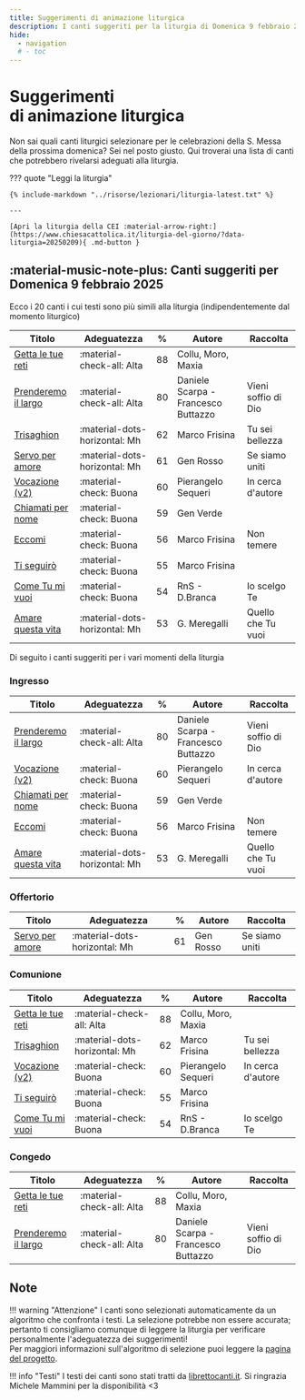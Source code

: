 ```yaml
---
title: Suggerimenti di animazione liturgica
description: I canti suggeriti per la liturgia di Domenica 9 febbraio 2025 
hide:
  - navigation
  # - toc
---
```


# **Suggerimenti**<br>di animazione liturgica

Non sai quali canti liturgici selezionare per le celebrazioni della S. Messa della prossima domenica? Sei nel posto giusto. Qui troverai una lista di canti che potrebbero rivelarsi adeguati alla liturgia.
    
??? quote "Leggi la liturgia"

    {% include-markdown "../risorse/lezionari/liturgia-latest.txt" %}

    ---

    [Apri la liturgia della CEI :material-arrow-right:](https://www.chiesacattolica.it/liturgia-del-giorno/?data-liturgia=20250209){ .md-button }

## :material-music-note-plus: Canti suggeriti per Domenica 9 febbraio 2025

Ecco i 20 canti i cui testi sono più simili alla liturgia (indipendentemente dal momento liturgico)

| Titolo | Adeguatezza | % | Autore | Raccolta |
| --- | --- | --- | --- | --- |
| [Getta le tue reti](https://www.librettocanti.it/canto/getta-le-tue-reti-2564) | :material-check-all: Alta | 88 | Collu, Moro, Maxia |  |
| [Prenderemo il largo](https://www.librettocanti.it/canto/prenderemo-il-largo-2999) | :material-check-all: Alta | 80 | Daniele Scarpa - Francesco Buttazzo | Vieni soffio di Dio |
| [Trisaghion](https://www.librettocanti.it/canto/trisaghion-2344) | :material-dots-horizontal: Mh | 62 | Marco Frisina | Tu sei bellezza |
| [Servo per amore](https://www.librettocanti.it/canto/servo-per-amore-423) | :material-dots-horizontal: Mh | 61 | Gen Rosso | Se siamo uniti |
| [Vocazione (v2)](https://www.librettocanti.it/canto/vocazione-v2-493) | :material-check: Buona | 60 | Pierangelo Sequeri | In cerca d'autore |
| [Chiamati per nome](https://www.librettocanti.it/canto/chiamati-per-nome-1898) | :material-check: Buona | 59 | Gen Verde |  |
| [Eccomi](https://www.librettocanti.it/canto/eccomi-185) | :material-check: Buona | 56 | Marco Frisina  | Non temere |
| [Ti seguirò](https://www.librettocanti.it/canto/ti-seguir-462) | :material-check: Buona | 55 | Marco Frisina |  |
| [Come Tu mi vuoi](https://www.librettocanti.it/canto/come-tu-mi-vuoi-137) | :material-check: Buona | 54 | RnS - D.Branca | Io scelgo Te |
| [Amare questa vita](https://www.librettocanti.it/canto/amare-questa-vita-47) | :material-dots-horizontal: Mh | 53 | G. Meregalli | Quello che Tu vuoi |

Di seguito i canti suggeriti per i vari momenti della liturgia

### Ingresso

| Titolo | Adeguatezza | % | Autore | Raccolta |
| --- | --- | --- | --- | --- |
| [Prenderemo il largo](https://www.librettocanti.it/canto/prenderemo-il-largo-2999) | :material-check-all: Alta | 80 | Daniele Scarpa - Francesco Buttazzo | Vieni soffio di Dio |
| [Vocazione (v2)](https://www.librettocanti.it/canto/vocazione-v2-493) | :material-check: Buona | 60 | Pierangelo Sequeri | In cerca d'autore |
| [Chiamati per nome](https://www.librettocanti.it/canto/chiamati-per-nome-1898) | :material-check: Buona | 59 | Gen Verde |  |
| [Eccomi](https://www.librettocanti.it/canto/eccomi-185) | :material-check: Buona | 56 | Marco Frisina  | Non temere |
| [Amare questa vita](https://www.librettocanti.it/canto/amare-questa-vita-47) | :material-dots-horizontal: Mh | 53 | G. Meregalli | Quello che Tu vuoi |

### Offertorio

| Titolo | Adeguatezza | % | Autore | Raccolta |
| --- | --- | --- | --- | --- |
| [Servo per amore](https://www.librettocanti.it/canto/servo-per-amore-423) | :material-dots-horizontal: Mh | 61 | Gen Rosso | Se siamo uniti |

### Comunione
| Titolo | Adeguatezza | % | Autore | Raccolta |
| --- | --- | --- | --- | --- |
| [Getta le tue reti](https://www.librettocanti.it/canto/getta-le-tue-reti-2564) | :material-check-all: Alta | 88 | Collu, Moro, Maxia |  |
| [Trisaghion](https://www.librettocanti.it/canto/trisaghion-2344) | :material-dots-horizontal: Mh | 62 | Marco Frisina | Tu sei bellezza |
| [Vocazione (v2)](https://www.librettocanti.it/canto/vocazione-v2-493) | :material-check: Buona | 60 | Pierangelo Sequeri | In cerca d'autore |
| [Ti seguirò](https://www.librettocanti.it/canto/ti-seguir-462) | :material-check: Buona | 55 | Marco Frisina |  |
| [Come Tu mi vuoi](https://www.librettocanti.it/canto/come-tu-mi-vuoi-137) | :material-check: Buona | 54 | RnS - D.Branca | Io scelgo Te |

### Congedo
| Titolo | Adeguatezza | % | Autore | Raccolta |
| --- | --- | --- | --- | --- |
| [Getta le tue reti](https://www.librettocanti.it/canto/getta-le-tue-reti-2564) | :material-check-all: Alta | 88 | Collu, Moro, Maxia |  |
| [Prenderemo il largo](https://www.librettocanti.it/canto/prenderemo-il-largo-2999) | :material-check-all: Alta | 80 | Daniele Scarpa - Francesco Buttazzo | Vieni soffio di Dio |

## Note
!!! warning "Attenzione"
    I canti sono selezionati automaticamente da un algoritmo che confronta i testi. La selezione potrebbe non essere accurata; pertanto ti consigliamo comunque di leggere la liturgia per verificare personalmente l'adeguatezza dei suggerimenti!<br>Per maggiori informazioni sull'algoritmo di selezione puoi leggere la [pagina del progetto](https://hildegard.it/progetto/).

!!! info "Testi"
    I testi dei canti sono stati tratti da [librettocanti.it](https://www.librettocanti.it/). Si ringrazia Michele Mammini per la disponibilità <3



